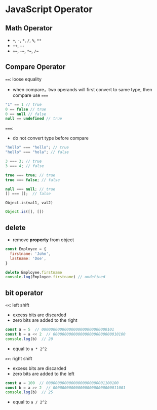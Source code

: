 # JavaScript Operator

## Math Operator

- `+`, `-`, `*`, `/`, `%`, `**`
- `++`, `--`
- `+=`, `-=`, `*=`, `/=`

## Compare Operator

`==`: loose equality

- when compare，two operands will first convert to same type, then compare use `===`

```js
"1" == 1 // true
0 == false // true
0 == null // false
null == undefined // true
```

`===`:

- do not convert type before compare

```js
"hello" === "hello"; // true
"hello" === "hola"; // false

3 === 3; // true
3 === 4; // false

true === true; // true
true === false; // false

null === null; // true
[] === [];  // false
```

`Object.is(val1, val2)`

```js
Object.is([], [])
```

## delete

- remove **property** from object

```js
const Employee = {
  firstname: 'John',
  lastname: 'Doe',
}

delete Employee.firstname
console.log(Employee.firstname) // undefined
```

## bit operator

`<<`: left shift

- excess bits are discarded
- zero bits are added to the right

```js
const a = 5  // 00000000000000000000000000000101
const b = a << 2  // 00000000000000000000000000010100
console.log(b)  // 20
```

- equal to `a * 2^2`

`>>`: right shift

- excess bits are discarded
- zero bits are added to the left

```js
const a = 100  // 00000000000000000000000001100100
const b = a >> 2  // 00000000000000000000000000011001
console.log(b)  // 25
```

- equal to `a / 2^2`

